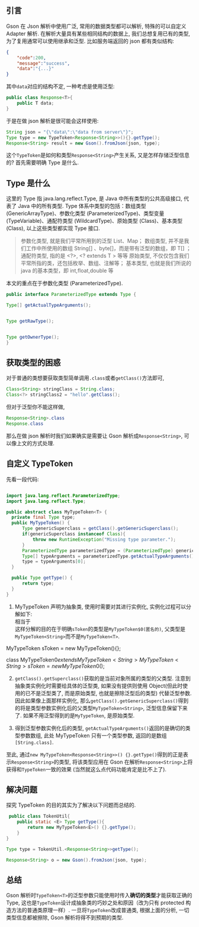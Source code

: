 ## 引言

  

Gson 在 Json 解析中使用广泛, 常用的数据类型都可以解析, 特殊的可以自定义 Adapter 解析. 在解析大量具有某些相同结构的数据上, 我们总想复用已有的类型, 为了复用通常可以使用继承和泛型. 比如服务端返回的 json 都有类似结构:

  
```json
{
    "code":200,
    "message":"success",
    "data":"{...}"
}
```
  

其中`data`对应的结构不定, 一种考虑是使用泛型:

  
```java
public class Response<T>{
    public T data;
}
```
  

于是在做 json 解析是很可能会这样使用:

  
```java
String json = "{\"data\":\"data from server\"}";
Type type = new TypeToken<Response<String>>(){}.getType();
Response<String> result = new Gson().fromJson(json, type);
```
  

这个`TypeToken`是如何和类型`Response<String>`产生关系, 又是怎样存储泛型信息的? 首先需要明确 Type 是什么.

  

## Type 是什么

  

这里的 Type 指 java.lang.reflect.Type, 是 Java 中所有类型的公共高级接口, 代表了 Java 中的所有类型. Type 体系中类型的包括：数组类型 (GenericArrayType)、参数化类型 (ParameterizedType)、类型变量 (TypeVariable)、通配符类型 (WildcardType)、原始类型 (Class)、基本类型 (Class), 以上这些类型都实现 Type 接口.

  
>参数化类型, 就是我们平常所用到的泛型 List、Map；
>数组类型, 并不是我们工作中所使用的数组 String[] 、byte[]，而是带有泛型的数组，即 T[] ；
>通配符类型, 指的是 <?>, <? extends T > 等等
>原始类型, 不仅仅包含我们平常所指的类，还包括枚举、数组、注解等；
>基本类型, 也就是我们所说的 java 的基本类型，即 int,float,double 等


本文的重点在于参数化类型 (ParameterizedType).

```java
public interface ParameterizedType extends Type {

Type[] getActualTypeArguments();


Type getRawType();


Type getOwnerType();
}

 ``` 

## 获取类型的困惑

  

对于普通的类想要获取类型简单调用`.class`或者`getClass()`方法即可,

  
```java
Class<String> stringClass = String.class;
Class<?> stringClass2 = "hello".getClass();
```
  
但对于泛型你不能这样做,

  
```java
Response<String>.class 
Response.class
```
  

那么在做 json 解析时我们如果确实是需要让 Gson 解析成`Response<String>`, 可以像上文的方式处理.

  

## 自定义 TypeToken

  

先看一段代码:

  ```java

import java.lang.reflect.ParameterizedType;
import java.lang.reflect.Type;

public abstract class MyTypeToken<T> {
    private final Type type;
    public MyTypeToken() {
        Type genericSuperclass = getClass().getGenericSuperclass();
        if(genericSuperclass instanceof Class){
            throw new RuntimeException("Missing type parameter.");
        }
        ParameterizedType parameterizedType = (ParameterizedType) genericSuperclass;
        Type[] typeArguments = parameterizedType.getActualTypeArguments();
        type = typeArguments[0];
    }

    public Type getType() {
        return type;
    }
}

  ```

1.  MyTypeToken 声明为抽象类, 使用时需要对其进行实例化, 实例化过程可以分解如下:  
    相当于  
    这样分解的目的在于明确`sToken`的类型是`MyTypeToken$0(匿名的)`, 父类型是`MyTypeToken<String>`而不是`MyTypeToken<T>`.

MyTypeToken<String> sToken = new MyTypeToken<String>(){};

class MyTypeToken$0 extends MyTypeToken<String>{}
MyTypeToken<String> sToken = new MyTypeToken$0();

2.  `getClass().getSuperclass()`获取的是当前对象所属的类型的父类型. 注意到抽象类实例化时需要给具体的泛型类, 如果没有提供则使用 Object(但此时使用的已不是泛型类了, 而是原始类型, 也就是擦除泛型后的类型) 代替泛型参数. 因此如果像上面那样实例化, 那么`getClass().getGenericSuperclass()`得到的将是类型参数实例化后的父类型`MyTypeToken<String>`, 泛型信息保留下来了. 如果不用泛型得到的是`MyTypeToken`, 是原始类型.

3.  得到泛型参数实例化后的类型, `getActualTypeArguments()`返回的是确切的类型参数数组, 此处 MyTypeToken 只有一个类型参数, 返回的是数组`[String.class]`.

  

至此, 通过`new MyTypeToken<Response<String>>() {}.getType()`得到的正是表示`Response<String>`的类型, 将该类型应用在 Gson 在解析`Response<String>`上将获得和`TypeToken`一致的效果 (当然就这么点代码功能肯定是比不上了).

  

## 解决问题

  

探究 TypeToken 的目的其实为了解决以下问题而总结的.

  
```java
 public class TokenUtil{
    public static <E> Type getType(){
        return new MyTypeToken<E>() {}.getType();
    }
}

Type type = TokenUtil.<Response<String>>getType();

Response<String> o = new Gson().fromJson(json, type);

  ```

## 总结

  

Gson 解析时`TypeToken<T>`的泛型参数只能使用时传入**确切的类型**才能获取正确的 Type, 这也是`TypeToken`设计成抽象类的巧妙之处和原因（改为只有 protected 构造方法的普通类原理一样）. 一旦将`TypeToken`改成普通类, 根据上面的分析, 一切类型信息都被擦除, Gson 解析将得不到预期的类型.